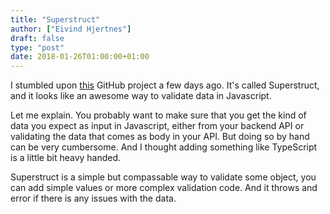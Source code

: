 ```yaml
---
title: "Superstruct"
author: ["Eivind Hjertnes"]
draft: false
type: "post"
date: 2018-01-26T01:00:00+01:00
---
```


I stumbled upon [this](https://github.com/ianstormtaylor/superstruct)
GitHub project a few days ago. It's called Superstruct, and it looks
like an awesome way to validate data in Javascript.

Let me explain. You probably want to make sure that you get the kind of
data you expect as input in Javascript, either from your backend API or
validating the data that comes as body in your API. But doing so by hand
can be very cumbersome. And I thought adding something like TypeScript
is a little bit heavy handed.

Superstruct is a simple but compassable way to validate some object, you
can add simple values or more complex validation code. And it throws and
error if there is any issues with the data.
